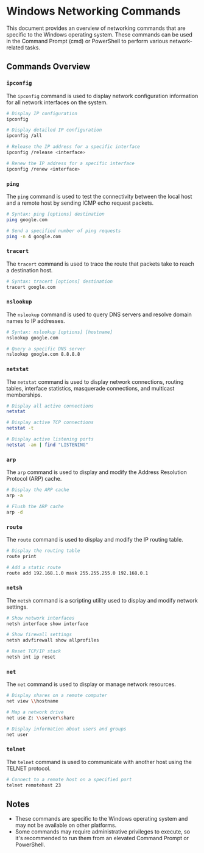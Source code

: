 # Windows Networking Commands

This document provides an overview of networking commands that are specific to the Windows operating system. These commands can be used in the Command Prompt (cmd) or PowerShell to perform various network-related tasks.

## Commands Overview

### `ipconfig`

The `ipconfig` command is used to display network configuration information for all network interfaces on the system.

```sh
# Display IP configuration
ipconfig

# Display detailed IP configuration
ipconfig /all

# Release the IP address for a specific interface
ipconfig /release <interface>

# Renew the IP address for a specific interface
ipconfig /renew <interface>
```

### `ping`

The `ping` command is used to test the connectivity between the local host and a remote host by sending ICMP echo request packets.

```sh
# Syntax: ping [options] destination
ping google.com

# Send a specified number of ping requests
ping -n 4 google.com
```

### `tracert`

The `tracert` command is used to trace the route that packets take to reach a destination host.

```sh
# Syntax: tracert [options] destination
tracert google.com
```

### `nslookup`

The `nslookup` command is used to query DNS servers and resolve domain names to IP addresses.

```sh
# Syntax: nslookup [options] [hostname]
nslookup google.com

# Query a specific DNS server
nslookup google.com 8.8.8.8
```

### `netstat`

The `netstat` command is used to display network connections, routing tables, interface statistics, masquerade connections, and multicast memberships.

```sh
# Display all active connections
netstat

# Display active TCP connections
netstat -t

# Display active listening ports
netstat -an | find "LISTENING"
```

### `arp`

The `arp` command is used to display and modify the Address Resolution Protocol (ARP) cache.

```sh
# Display the ARP cache
arp -a

# Flush the ARP cache
arp -d
```

### `route`

The `route` command is used to display and modify the IP routing table.

```sh
# Display the routing table
route print

# Add a static route
route add 192.168.1.0 mask 255.255.255.0 192.168.0.1
```

### `netsh`

The `netsh` command is a scripting utility used to display and modify network settings.

```sh
# Show network interfaces
netsh interface show interface

# Show firewall settings
netsh advfirewall show allprofiles

# Reset TCP/IP stack
netsh int ip reset
```

### `net`

The `net` command is used to display or manage network resources.

```sh
# Display shares on a remote computer
net view \\hostname

# Map a network drive
net use Z: \\server\share

# Display information about users and groups
net user
```

### `telnet`

The `telnet` command is used to communicate with another host using the TELNET protocol.

```sh
# Connect to a remote host on a specified port
telnet remotehost 23
```

## Notes

- These commands are specific to the Windows operating system and may not be available on other platforms.
- Some commands may require administrative privileges to execute, so it's recommended to run them from an elevated Command Prompt or PowerShell.